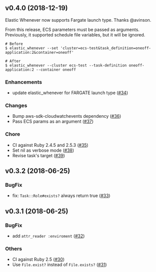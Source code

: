 ## v0.4.0 (2018-12-19)

Elastic Whenever now supports Fargate launch type. Thanks @avinson.

From this release, ECS parameters must be passed as arguments. Previously, it supported schedule file variables, but it will be ignored.

```
# Before
$ elastic_whenever --set 'cluster=ecs-test&task_definition=oneoff-application:2&container=oneoff'

# After
$ elastic_whenever --cluster ecs-test --task-definition oneoff-application:2 --container oneoff
```

### Enhancements

- update elastic_whenever for FARGATE launch type ([#34](https://github.com/wata727/elastic_whenever/pull/34))

### Changes

- Bump aws-sdk-cloudwatchevents dependency ([#36](https://github.com/wata727/elastic_whenever/pull/36))
- Pass ECS params as an argument ([#37](https://github.com/wata727/elastic_whenever/pull/37))

### Chore

- CI against Ruby 2.4.5 and 2.5.3 ([#35](https://github.com/wata727/elastic_whenever/pull/35))
- Set nil as verbose mode ([#38](https://github.com/wata727/elastic_whenever/pull/38))
- Revise task's target ([#39](https://github.com/wata727/elastic_whenever/pull/39))

## v0.3.2 (2018-06-25)

### BugFix

- fix: `Task::Role#exists?` always return true ([#33](https://github.com/wata727/elastic_whenever/pull/33))

## v0.3.1 (2018-06-25)

### BugFix

- add `attr_reader :enviroment` ([#32](https://github.com/wata727/elastic_whenever/pull/32))

### Others

- CI against Ruby 2.5 ([#30](https://github.com/wata727/elastic_whenever/pull/30))
- Use `File.exist?` instead of `File.exists?` ([#31](https://github.com/wata727/elastic_whenever/pull/31))


